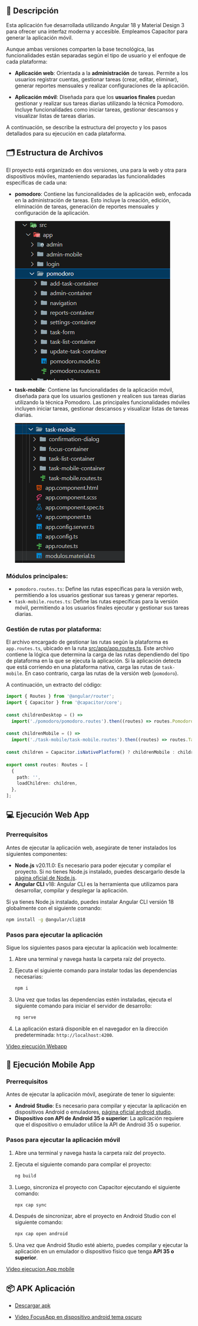 
##  📝 Descripción
Esta aplicación fue desarrollada utilizando Angular 18 y Material Design 3 para ofrecer una interfaz moderna y accesible. Empleamos Capacitor para generar la aplicación móvil.

Aunque ambas versiones comparten la base tecnológica, las funcionalidades están separadas según el tipo de usuario y el enfoque de cada plataforma:

- **Aplicación web**: Orientada a la **administración** de tareas. Permite a los usuarios registrar cuentas, gestionar tareas (crear, editar, eliminar), generar reportes mensuales y realizar configuraciones de la aplicación.
  
- **Aplicación móvil**: Diseñada para que los **usuarios finales** puedan gestionar y realizar sus tareas diarias utilizando la técnica Pomodoro. Incluye funcionalidades como iniciar tareas, gestionar descansos y visualizar listas de tareas diarias.

A continuación, se describe la estructura del proyecto y los pasos detallados para su ejecución en cada plataforma.

##  🗂️ Estructura de Archivos

El proyecto está organizado en dos versiones, una para la web y otra para dispositivos móviles, manteniendo separadas las funcionalidades específicas de cada una:

- **pomodoro**: Contiene las funcionalidades de la aplicación web, enfocada en la administración de tareas. Esto incluye la creación, edición, eliminación de tareas, generación de reportes mensuales y configuración de la aplicación.

    ![](./imagenes-md/archivosWebApp.png)

- **task-mobile**: Contiene las funcionalidades de la aplicación móvil, diseñada para que los usuarios gestionen y realicen sus tareas diarias utilizando la técnica Pomodoro. Las principales funcionalidades móviles incluyen iniciar tareas, gestionar descansos y visualizar listas de tareas diarias.

    ![](./imagenes-md/archivosMobile.png)

### Módulos principales:

- `pomodoro.routes.ts`: Define las rutas específicas para la versión web, permitiendo a los usuarios gestionar sus tareas y generar reportes.
- `task-mobile.routes.ts`: Define las rutas específicas para la versión móvil, permitiendo a los usuarios finales ejecutar y gestionar sus tareas diarias.

### Gestión de rutas por plataforma:

El archivo encargado de gestionar las rutas según la plataforma es `app.routes.ts`, ubicado en la ruta [src/app/app.routes.ts](./src/app/app.routes.ts). Este archivo contiene la lógica que determina la carga de las rutas dependiendo del tipo de plataforma en la que se ejecuta la aplicación. Si la aplicación detecta que está corriendo en una plataforma nativa, carga las rutas de `task-mobile`. En caso contrario, carga las rutas de la versión web (`pomodoro`).

A continuación, un extracto del código:

```typescript
import { Routes } from '@angular/router';
import { Capacitor } from '@capacitor/core';

const childrenDesktop = () =>
  import('./pomodoro/pomodoro.routes').then((routes) => routes.PomodoroRoutes);

const childrenMobile = () =>
  import('./task-mobile/task-mobile.routes').then((routes) => routes.TaskMobileRoutes);

const children = Capacitor.isNativePlatform() ? childrenMobile : childrenDesktop;

export const routes: Routes = [
  {
    path: '',
    loadChildren: children,
  },
];
```

## 💻  Ejecución Web App

### Prerrequisitos

Antes de ejecutar la aplicación web, asegúrate de tener instalados los siguientes componentes:

- **Node.js** v20.11.0: Es necesario para poder ejecutar y compilar el proyecto. Si no tienes Node.js instalado, puedes descargarlo desde la [página oficial de Node.js](https://nodejs.org/).
- **Angular CLI** v18: Angular CLI es la herramienta que utilizamos para desarrollar, compilar y desplegar la aplicación. 

Si ya tienes Node.js instalado, puedes instalar Angular CLI versión 18 globalmente con el siguiente comando:

```bash
npm install -g @angular/cli@18
```

### Pasos para ejecutar la aplicación

Sigue los siguientes pasos para ejecutar la aplicación web localmente:

1. Abre una terminal y navega hasta la carpeta raíz del proyecto.
2. Ejecuta el siguiente comando para instalar todas las dependencias necesarias:

   ```bash
   npm i
   ```

3. Una vez que todas las dependencias estén instaladas, ejecuta el siguiente comando para iniciar el servidor de desarrollo:

   ```bash
   ng serve
   ```

4. La aplicación estará disponible en el navegador en la dirección predeterminada: `http://localhost:4200`.

[Video ejecución Webapp](https://drive.google.com/file/d/1cl0oXYmFshnwpeVA2-58UNBy2pKenvb_/view?usp=sharing)


##  📱 Ejecución Mobile App

### Prerrequisitos

Antes de ejecutar la aplicación móvil, asegúrate de tener lo siguiente:

- **Android Studio**: Es necesario para compilar y ejecutar la aplicación en dispositivos Android o emuladores, [página oficial android studio](https://developer.android.com/studio?hl=es-419#get-android-studio).
- **Dispositivo con API de Android 35 o superior**: La aplicación requiere que el dispositivo o emulador utilice la API de Android 35 o superior.

### Pasos para ejecutar la aplicación móvil

1. Abre una terminal y navega hasta la carpeta raíz del proyecto.
2. Ejecuta el siguiente comando para compilar el proyecto:

   ```bash
   ng build
   ```

3. Luego, sincroniza el proyecto con Capacitor ejecutando el siguiente comando:

   ```bash
   npx cap sync
   ```

4. Después de sincronizar, abre el proyecto en Android Studio con el siguiente comando:

   ```bash
   npx cap open android
   ```

5. Una vez que Android Studio esté abierto, puedes compilar y ejecutar la aplicación en un emulador o dispositivo físico que tenga **API 35 o superior**.

[Video ejecucion App mobile](https://drive.google.com/file/d/1GydTZwkZvGHdOZQRTaGpjqTM2Kt_TyOa/view?usp=sharing)

## 📦 APK Aplicación

- [Descargar apk](./apk/focusapp.apk)

- [Video FocusApp en dispositivo android tema oscuro](https://drive.google.com/file/d/1kTk54--J2zPJyqyJqVZ-y_SCgOHmmHsc/view?usp=sharing)
